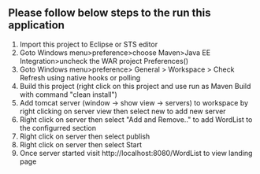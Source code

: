 ## Please follow below steps to the run this application

1. Import this project to Eclipse or STS editor
2. Goto Windows menu>preference>choose Maven>Java EE Integration>uncheck the WAR project Preferences()
3. Goto Windows menu>preference> General > Workspace > Check Refresh using native hooks or polling
4. Build this project (right click on this project and use run as Maven Build with command "clean install")
5. Add tomcat server (window -> show view -> servers) to workspace by right clicking on server view then select new to add new server
6. Right click on server then select "Add and Remove.." to add WordList to the configurred section
7. Right click on server then select publish
8. Right click on server then select Start
9. Once server started visit  http://localhost:8080/WordList to view landing page

